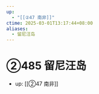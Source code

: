 ```yaml
---
up:
  - "[[②47 南非]]"
ctime: 2025-03-01T13:17:44+08:00
aliases:
  - 留尼汪岛
---
```


# ②485 留尼汪岛

- up: [[②47 南非]]
